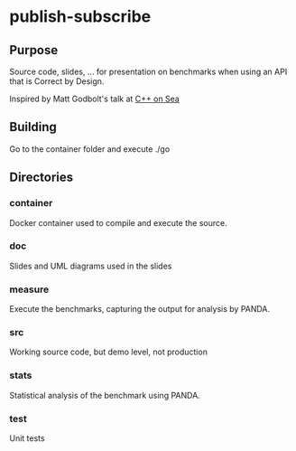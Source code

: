 # publish-subscribe


## Purpose
Source code, slides, ... for presentation on benchmarks when
using an API that is Correct by Design.

Inspired by Matt Godbolt's talk at [C++ on Sea](https://www.youtube.com/watch?v=nLSm3Haxz0I&t=2974s)

## Building
Go to the container folder and execute ./go

## Directories

### container
Docker container used to compile and execute the source.

### doc
Slides and UML diagrams used in the slides

### measure
Execute the benchmarks, capturing the output for analysis by PANDA.

### src
Working source code, but demo level, not production

### stats
Statistical analysis of the benchmark using PANDA.

### test
Unit tests


